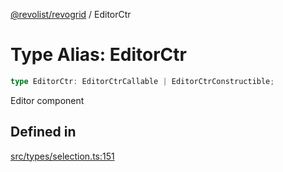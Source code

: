 [@revolist/revogrid](README.md) / EditorCtr

# Type Alias: EditorCtr

```ts
type EditorCtr: EditorCtrCallable | EditorCtrConstructible;
```

Editor component

## Defined in

[src/types/selection.ts:151](https://github.com/revolist/revogrid/blob/78d14b7c443343ec06c8d385824462d784f2615f/src/types/selection.ts#L151)
